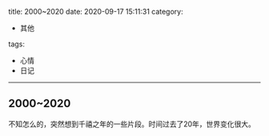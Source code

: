 title: 2000~2020
date: 2020-09-17 15:11:31
category:

- 其他

tags:

- 心情
- 日记

------

## 2000~2020
不知怎么的，突然想到千禧之年的一些片段。时间过去了20年，世界变化很大。
